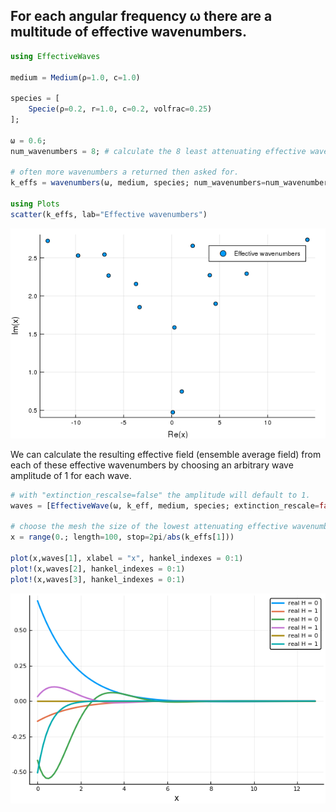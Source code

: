 ## For each angular frequency ω there are a multitude of effective wavenumbers.
```julia
using EffectiveWaves

medium = Medium(ρ=1.0, c=1.0)

species = [
    Specie(ρ=0.2, r=1.0, c=0.2, volfrac=0.25)
];

ω = 0.6;
num_wavenumbers = 8; # calculate the 8 least attenuating effective wavenumbers

# often more wavenumbers a returned then asked for.
k_effs = wavenumbers(ω, medium, species; num_wavenumbers=num_wavenumbers)

using Plots
scatter(k_effs, lab="Effective wavenumbers")
```
![Many effective wavenumbers](many_keffs.png)

We can calculate the resulting effective field (ensemble average field) from each of these effective wavenumbers by choosing an arbitrary wave amplitude of 1 for each wave.
```julia
# with "extinction_rescalse=false" the amplitude will default to 1.
waves = [EffectiveWave(ω, k_eff, medium, species; extinction_rescale=false) for k_eff in k_effs]

# choose the mesh the size of the lowest attenuating effective wavenumber
x = range(0.; length=100, stop=2pi/abs(k_effs[1]))

plot(x,waves[1], xlabel = "x", hankel_indexes = 0:1)
plot!(x,waves[2], hankel_indexes = 0:1)
plot!(x,waves[3], hankel_indexes = 0:1)
```
![Many effective wavenumbers](many_fields.png)
